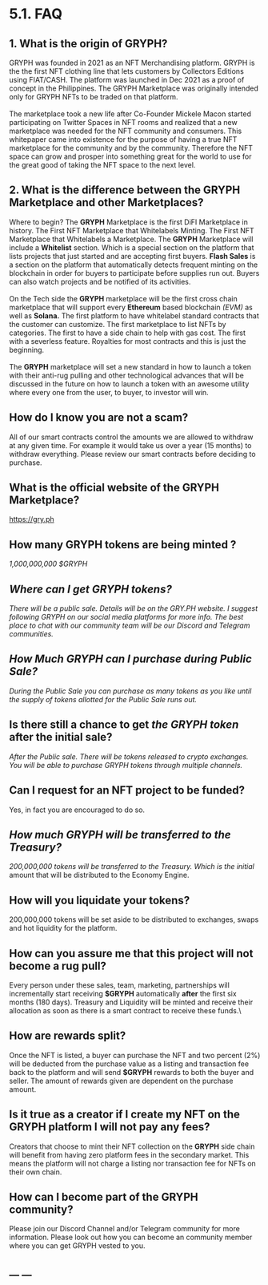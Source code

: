 # 5.1. FAQ

## 1. What is the origin of GRYPH?

GRYPH was founded in 2021 as an NFT Merchandising platform.  GRYPH is the the first NFT clothing line that lets customers by Collectors Editions using FIAT/CASH.  The platform was launched in Dec 2021 as a proof of concept in the Philippines.  The GRYPH Marketplace was originally intended only for GRYPH NFTs to be traded on that platform. \
\
The marketplace took a new life after Co-Founder Mickele Macon started participating on Twitter Spaces in NFT rooms and realized that a new marketplace was needed for the NFT community and consumers. This whitepaper came into existence for the purpose of having a true NFT marketplace for the community and by the community.  Therefore the NFT space can grow and prosper into something great for the world to use for the great good of taking the NFT space to the next level.

## 2. What is the difference between the GRYPH Marketplace and other Marketplaces?

Where to begin?  The **GRYPH** Marketplace is the first DiFI Marketplace in history.  The First NFT Marketplace that Whitelabels Minting.  The First NFT Marketplace that Whitelabels a Marketplace.  The **GRYPH** Marketplace will include a **Whitelist** section. Which is a special section on the platform that lists projects that just started and are accepting first buyers. **Flash Sales** is a section on the platform that automatically detects frequent minting on the blockchain in order for buyers to participate before supplies run out. Buyers can also watch projects and be notified of its activities.\
\
On the Tech side the **GRYPH** marketplace will be the first cross chain marketplace that will support  every **Ethereum** based blockchain _(EVM)_ as well as **Solana.** The first platform to have whitelabel standard contracts that the customer can customize.  The first marketplace to list NFTs by categories. The first to have a side chain to help with gas cost.  The first with a severless feature. Royalties for most contracts and this is just the beginning.  \
\
The **GRYPH** marketplace will set a new standard in how to launch a token with their anti-rug pulling and other technological advances that will be discussed in the future on how to launch a token with an awesome utility where every one from the user, to buyer, to investor will win.

## How do I know you are not a scam?

All of our smart contracts control the amounts we are allowed to withdraw at any given time. For example it would take us over a year (15 months) to withdraw everything. Please review our smart contracts before deciding to purchase.

## What is the official website of the GRYPH Marketplace?

https://gry.ph

## How many GRYPH tokens are being minted ?

_1,000,000,000 $GRYPH_

## _Where can I get GRYPH tokens?_&#x20;

_There will be a public sale. Details will be on the GRY.PH website.  I suggest following GRYPH on our social media platforms for more info. The best place to chat with our community team will be our Discord and Telegram communities._

## _How Much GRYPH can I purchase during Public Sale?_

_During the Public Sale you can purchase as many tokens as you like until the supply of tokens allotted for the Public Sale runs out._

## Is there still a chance to get _the GRYPH token_ after the initial sale?

_After the Public sale. There will be tokens released to crypto exchanges. You will be able to purchase GRYPH tokens through multiple channels._

## Can I request for an NFT project to be funded?

Yes, in fact you are encouraged to do so.

## _How much GRYPH will be transferred to the Treasury?_

_200,000,000 tokens will be transferred to the Treasury. Which is the initial_ amount that will be distributed to the Economy Engine.

## How will you liquidate your tokens?&#x20;

200,000,000 tokens will be set aside to be distributed to exchanges, swaps and hot liquidity for the platform.

## How can you assure me that this project will not become a rug pull?

Every person under these sales, team, marketing, partnerships will incrementally start receiving **$GRYPH** automatically **after** the first six months (180 days). Treasury and Liquidity will be minted and receive their allocation as soon as there is a smart contract to receive these funds.\


## How are rewards split?

Once the NFT is listed, a buyer can purchase the NFT and two percent (2%) will be deducted from the purchase value as a listing and transaction fee back to the platform and will send **$GRYPH** rewards to both the buyer and seller. The amount of rewards given are dependent on the purchase amount.

## Is it true as a creator if I create my NFT on the GRYPH platform I will not pay any fees?

Creators that choose to mint their NFT collection on the **GRYPH** side chain will benefit from having zero platform fees in the secondary market. This means the platform will not charge a listing nor transaction fee for NFTs on their own chain.

## How can I become part of the GRYPH community?

Please join our Discord Channel and/or Telegram community for more information.  Please look out how you can become an community member where you can get GRYPH vested to you.



## __ __
